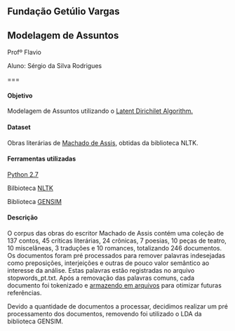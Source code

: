 ## Fundação Getúlio Vargas

## Modelagem de Assuntos

Profº Flavio 

Aluno: Sérgio da Silva Rodrigues

===

#### Objetivo
Modelagem de Assuntos utilizando o [Latent Dirichilet Algorithm.](https://www.google.com/url?sa=t&rct=j&q=&esrc=s&source=web&cd=1&cad=rja&uact=8&ved=0CCsQFjAA&url=http%3A%2F%2Fen.wikipedia.org%2Fwiki%2FLatent_Dirichlet_allocation&ei=kfNrU-OLINGxsASj0IDwCQ&usg=AFQjCNFbSU0wf-VjgZqlUY_lMnUjO9BTKA&sig2=OFtPmzdqWQEig8anEYxzKw&bvm=bv.66111022,d.cWc)

#### Dataset 
Obras literárias de [Machado de Assis](http://pt.wikipedia.org/wiki/Machado_de_Assis), obtidas da biblioteca NLTK.

#### Ferramentas utilizadas

[Python 2.7](http://www.python.org)

Bilbioteca [NLTK](http://nltk.org)

Biblioteca [GENSIM](http://radimrehurek.com/gensim/)

#### Descrição
O corpus das obras do escritor Machado de Assis contém uma coleção de 137 contos, 45 críticas literárias, 24 crônicas, 7 poesias, 10 peças de teatro, 10 miscelâneas, 3 traduções e 10 romances, totalizando 246 documentos. 
Os documentos foram pré processados para remover palavras indesejadas como preposições, interjeições e outras de pouco valor semântico ao interesse da análise. Estas palavras estão registradas no arquivo stopwords_pt.txt.
Após a removação das palavras comuns, cada documento foi tokenizado e [armazendo em arquivos](https://github.com/srodriguex/fgv_modelagem_assuntos/tree/master/machado/tokens) para otimizar futuras referências.

Devido a quantidade de documentos a processar, decidimos realizar um pré processamento 
dos documentos, removendo  foi utilizado o LDA da biblioteca GENSIM.
